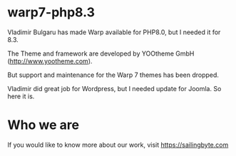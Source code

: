 # warp7-php8.3

Vladimir Bulgaru has made Warp available for PHP8.0, but I needed it for 8.3.

The Theme and framework are developed by YOOtheme GmbH (http://www.yootheme.com).

But support and maintenance for the Warp 7 themes has been dropped.

Vladimir did great job for Wordpress, but I needed update for Joomla. So here it is.

# Who we are

If  you would like to know more about our work, visit https://sailingbyte.com

